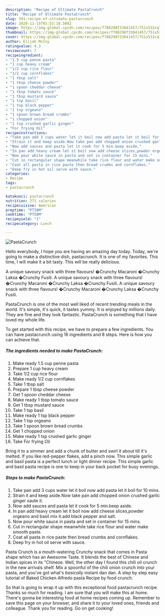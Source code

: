 ```yaml
---
description: "Recipe of Ultimate PastaCrunch"
title: "Recipe of Ultimate PastaCrunch"
slug: 591-recipe-of-ultimate-pastacrunch
date: 2020-11-15T01:53:18.508Z
image: https://img-global.cpcdn.com/recipes/f788298f33841457/751x532cq70/pastacrunch-recipe-main-photo.jpg
thumbnail: https://img-global.cpcdn.com/recipes/f788298f33841457/751x532cq70/pastacrunch-recipe-main-photo.jpg
cover: https://img-global.cpcdn.com/recipes/f788298f33841457/751x532cq70/pastacrunch-recipe-main-photo.jpg
author: Elijah McCoy
ratingvalue: 4.3
reviewcount: 7
recipeingredient:
- "1.5 cup penne pasta"
- "1 cup heavy cream"
- "1/2 cup rice flour"
- "1/2 cup cornflakes"
- "1 tbsp salt"
- "1 tbsp cheese powder"
- "1 spoon cheddar cheese"
- "1 tbsp tomato sauce"
- "1 tbsp mustard sauce"
- "1 tsp basil"
- "1 tsp black pepper"
- "1 tsp orgeano"
- "1 spoon brown bread crumbs"
- "1 chopped onion"
- "1 tsp crushed garlic ginger"
- "For frying Oil"
recipeinstructions:
- "Take pan add 3 cups water let it boil now add pasta let it boil for 10 mins."
- "Strain it and keep aside.Now take pan add chopped onion crushed garlic ginger saute it."
- "Now add sauces and pasta let it cook for 5 min.keep aside."
- "In pan add heavy cream let it boil now add cheese slices,powder orgeano and basil mix it.add black pepper and salt."
- "Now pour white sauce in pasta and set in container for 15 mins."
- "Cut in rectangular shape meanwhile take rice flour and water make smooth paste."
- "Coat all pasta in rice paste then bread crumbs and cornflakes."
- "Deep fry in hot oil serve with sauce."
categories:
- Recipe
tags:
- pastacrunch

katakunci: pastacrunch 
nutrition: 271 calories
recipecuisine: American
preptime: "PT38M"
cooktime: "PT50M"
recipeyield: "1"
recipecategory: Lunch

---
```



![PastaCrunch](https://img-global.cpcdn.com/recipes/f788298f33841457/751x532cq70/pastacrunch-recipe-main-photo.jpg)

Hello everybody, I hope you are having an amazing day today. Today, we're going to make a distinctive dish, pastacrunch. It is one of my favorites. This time, I will make it a bit tasty. This will be really delicious.

A unique savoury snack with three flavours! �Crunchy Macaroni �Crunchy Laksa �Crunchy Fusili. A unique savoury snack with three flavours! �Crunchy Macaroni �Crunchy Laksa �Crunchy Fusili. A unique savoury snack with three flavours! �Crunchy Macaroni �Crunchy Laksa �Crunchy Fusili.

PastaCrunch is one of the most well liked of recent trending meals in the world. It's simple, it's quick, it tastes yummy. It is enjoyed by millions daily. They are fine and they look fantastic. PastaCrunch is something that I have loved my whole life.


To get started with this recipe, we have to prepare a few ingredients. You can have pastacrunch using 16 ingredients and 8 steps. Here is how you can achieve that.

<!--inarticleads1-->

##### The ingredients needed to make PastaCrunch:

1. Make ready 1.5 cup penne pasta
1. Prepare 1 cup heavy cream
1. Take 1/2 cup rice flour
1. Make ready 1/2 cup cornflakes
1. Take 1 tbsp salt
1. Prepare 1 tbsp cheese powder
1. Get 1 spoon cheddar cheese
1. Make ready 1 tbsp tomato sauce
1. Get 1 tbsp mustard sauce
1. Take 1 tsp basil
1. Make ready 1 tsp black pepper
1. Take 1 tsp orgeano
1. Take 1 spoon brown bread crumbs
1. Get 1 chopped onion
1. Make ready 1 tsp crushed garlic ginger
1. Take For frying Oil


Bring it to a simmer and add a chunk of butter and swirl it about till it&#39;s melted. If you like red-pepper flakes, add a pinch now. This simple garlic and basil pasta is a perfect lunch or light dinner recipe. This simple garlic and basil pasta recipe is one to keep in your back pocket for busy evenings. 

<!--inarticleads2-->

##### Steps to make PastaCrunch:

1. Take pan add 3 cups water let it boil now add pasta let it boil for 10 mins.
1. Strain it and keep aside.Now take pan add chopped onion crushed garlic ginger saute it.
1. Now add sauces and pasta let it cook for 5 min.keep aside.
1. In pan add heavy cream let it boil now add cheese slices,powder orgeano and basil mix it.add black pepper and salt.
1. Now pour white sauce in pasta and set in container for 15 mins.
1. Cut in rectangular shape meanwhile take rice flour and water make smooth paste.
1. Coat all pasta in rice paste then bread crumbs and cornflakes.
1. Deep fry in hot oil serve with sauce.


Pasta Crunch is a mouth-watering Crunchy snack that comes in Pasta shape which has an Awesome Taste. It blends the best of Chinese and Indian spices in its &#34;Chinese. Well, the other day I found this chili oil crunch in the new arrivals shelf. Mix a spoonful of the chili onion crunch into your pasta, and you&#39;ve got what&#39;s *basically* instant dan dan. A step by step easy tutorial of Baked Chicken Alfredo pasta Recipe by food crunch. 

So that is going to wrap it up with this exceptional food pastacrunch recipe. Thanks so much for reading. I am sure that you will make this at home. There's gonna be interesting food at home recipes coming up. Remember to save this page on your browser, and share it to your loved ones, friends and colleague. Thank you for reading. Go on get cooking!
